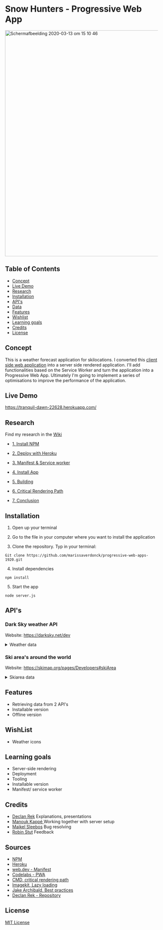 # Snow Hunters - Progressive Web App

<img width="742" alt="Schermafbeelding 2020-03-13 om 15 10 46" src="https://user-images.githubusercontent.com/43657951/76628366-e30dd880-653c-11ea-9fe7-101b5df99a66.png">

## Table of Contents
* [Concept](#Concept)
* [Live Demo](#Live-Demo)
* [Research](#Research)
* [Installation](#Installation)
* [API's](#API's)
* [Data](#Data)
* [Features](#Features)
* [Wishlist](#Wishlist)
* [Learning goals](#Learning-goals)
* [Credits](#Credits)
* [License](#License)

## Concept
This is a weather forecast application for skilocations. I converted this [client side web application](https://github.com/marissaverdonck/web-app-from-scratch-1920) into a server side rendered application. I'll add functionalities based on the Service Worker and turn the application into a Progressive Web App. Ultimately I'm going to implement a series of optimisations to improve the performance of the application.  


## Live Demo
https://tranquil-dawn-22628.herokuapp.com/

## Research
Find my research in the [Wiki](https://github.com/marissaverdonck/progressive-web-apps-1920/wiki)

* [1. Install NPM](https://github.com/marissaverdonck/progressive-web-apps-1920/wiki/Install-npm-and-dependencies)
 
* [2. Deploy with Heroku](https://github.com/marissaverdonck/progressive-web-apps-1920/wiki/Deploying-with-Heroku)

* [3. Manifest & Service worker](https://github.com/marissaverdonck/progressive-web-apps-1920/wiki/Manifest-&-Service-worker)

* [4. Install App](https://github.com/marissaverdonck/progressive-web-apps-1920/wiki/Install-app)

* [5. Building](https://github.com/marissaverdonck/progressive-web-apps-1920/wiki/Building)

* [6. Critical Rendering Path](https://github.com/marissaverdonck/progressive-web-apps-1920/wiki/Critical-Rendering-Path)

* [7. Conclusion](https://github.com/marissaverdonck/progressive-web-apps-1920/wiki/Conclusion)

## Installation
1. Open up your terminal

2. Go to the file in your computer where you want to install the application

3. Clone the repository. Typ in your terminal:
```
Git clone https://github.com/marissaverdonck/progressive-web-apps-1920.git
```
4. Install dependencies

```
npm install
```

5. Start the app
```
node server.js
```


## API's 
### Dark Sky weather API
Website: https://darksky.net/dev


<details>
    <summary>Weather data</summary>

```
latitude: 52.30798332035149
longitude: 5.237298870086647
timezone: "Europe/Amsterdam"
currently:
time: 1582864905
summary: "Clear"
icon: "clear-night"
precipIntensity: 0.005
precipProbability: 0.02
precipType: "rain"
temperature: 2.94
apparentTemperature: -0.85
dewPoint: 2.56
humidity: 0.97
pressure: 1014
windSpeed: 4.29
windGust: 8.39
windBearing: 165
cloudCover: 0.09
uvIndex: 0
visibility: 16.093
ozone: 396.6
__proto__: Object
hourly:
summary: "Light rain starting this evening."
icon: "rain"
data: Array(49)
0:
time: 1582862400
summary: "Clear"
icon: "clear-night"
precipIntensity: 0.0124
precipProbability: 0.08
precipType: "rain"
temperature: 3.37
apparentTemperature: -0.47
dewPoint: 2.99
humidity: 0.97
pressure: 1013.6
windSpeed: 4.56
windGust: 9.29
windBearing: 350
cloudCover: 0.03
uvIndex: 0
visibility: 16.093
ozone: 399.3
```

</details>

### Ski area's around the world
Website: https://skimap.org/pages/Developers#skiArea

<details>
    <summary>Skiarea data</summary>

 ```
    "skiAreas": {
    "skiArea": [{
        "name": {
          "__cdata": " Smokey Mountain Ski Club "
        },
        "officialWebsite": {
          "__cdata": " http://www.skismokey.ca/ "
        },
        "georeferencing": {
          "_lat": "52.977947",
          "_lng": "-66.92094"
        },
        "regions": {
          "region": {
            "_id": "335",
            "__cdata": " Newfoundland and Labrador "
          }
        },
        "_id": "1"
      },
 ```
</details>

## Features
* Retrieving data from 2 API's
* Installable version
* Offline version

## WishList
* Weather icons

## Learning goals
* Server-side rendering
* Deployment
* Tooling
* Installable version
* Manifest/ service worker

## Credits
* [Declan Rek](https://github.com/decrek) Explanations, presentations
* [Manouk Kappé ](https://github.com/ManoukK) Working together with server setup
* [Maikel Sleebos](https://github.com/Senpaizuri) Bug resolving
* [Robin Stut](https://github.com/RobinStut) Feedback

## Sources
* [NPM](https://www.npmjs.com/)
* [Heroku](https://devcenter.heroku.com/)
* [web.dev - Manifest](https://web.dev/add-manifest/)
* [Codelabs - PWA](https://codelabs.developers.google.com/codelabs/pwa-offline-quickstart/index.html?index=..%2F..dev-pwa-training#2)
* [CMD, critical rendering path](https://github.com/cmda-minor-web/progressive-web-apps-1920/blob/master/course/cmd-2020-critical-rendering-path.pdf)
* [Imagekit, Lazy loading](https://imagekit.io/blog/lazy-loading-images-complete-guide/)
* [Jake Archibald, Best practices](https://jakearchibald.com/2016/caching-best-practices/)
* [Declan Rek - Repository](https://github.com/decrek/progressive-web-apps-1920)

## License
[MIT License](https://github.com/marissaverdonck/progressive-web-apps-1920/blob/master/license)
